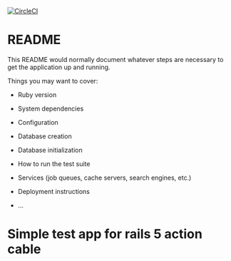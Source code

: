 [![CircleCI](https://circleci.com/gh/mcdave029/rails5-chatapp.svg?style=svg)](https://circleci.com/gh/mcdave029/rails5-chatapp)
# README

This README would normally document whatever steps are necessary to get the
application up and running.

Things you may want to cover:

* Ruby version

* System dependencies

* Configuration

* Database creation

* Database initialization

* How to run the test suite

* Services (job queues, cache servers, search engines, etc.)

* Deployment instructions

* ...
# Simple test app for rails 5 action cable
